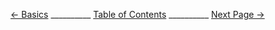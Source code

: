 [← Basics](Basics.md) __________ [Table of Contents](README.md) __________ [Next Page →](nextpage.md)

